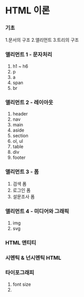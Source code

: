 # HTML 이론

### 기초
1.문서의 구조
2.앨리먼트
3.트리의 구조

### 앨리먼트 1 - 문자처리
1. h1 ~ h6
2. p
3. a
4. span
5. br

### 앨리먼트 2 - 레이아웃
1. header
2. nav
3. main
4. aside
5. section
6. ol, ul
7. table
8. div 
9. footer

### 앨리먼트 3 - 폼
1. 검색 폼
2. 로그인 폼
3. 설문조사 폼

### 앨리먼트 4 - 미디어와 그래픽
1. img
2. svg

### HTML 앤티티

### 시멘틱 & 넌시멘틱 HTML


### 타이포그래피
1. font size
2. 



